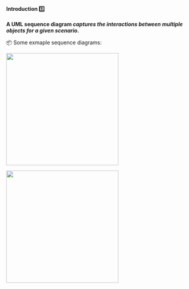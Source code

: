 <div id="title">

#### Introduction :one:

</div>

<div id="body">

**A UML sequence diagram _captures the interactions between multiple objects for a given scenario._**

<tip-box>

:package: Some exmaple sequence diagrams:

<img src="{{baseUrl}}/uml/sequenceDiagrams/introduction/images/textLogic.png" height="300" />
<p/>

<img src="{{baseUrl}}/uml/sequenceDiagrams/introduction/images/logicMinefield.png" height="300" />
<p/>

</tip-box>

</div>

<div id="extras">
</div>
